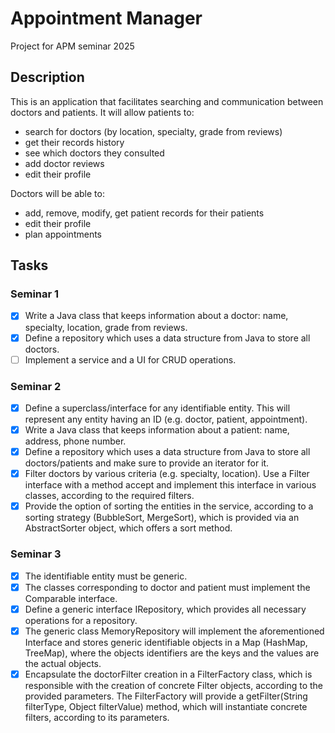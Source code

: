 # Appointment Manager

Project for APM seminar 2025

## Description

This is an application that facilitates searching and communication between doctors and patients.
It will allow patients to:

- search for doctors (by location, specialty, grade from reviews)
- get their records history
- see which doctors they consulted
- add doctor reviews
- edit their profile

Doctors will be able to:

- add, remove, modify, get patient records for their patients
- edit their profile
- plan appointments

## Tasks

### Seminar 1

- [x] Write a Java class that keeps information about a doctor: name, specialty, location, grade from
  reviews.
- [x] Define a repository which uses a data structure from Java to store all doctors.
- [ ] Implement a service and a UI for CRUD operations.

### Seminar 2

- [x] Define a superclass/interface for any identifiable entity. This will represent any entity having an
  ID (e.g. doctor, patient, appointment).
- [x] Write a Java class that keeps information about a patient: name, address, phone number.
- [x] Define a repository which uses a data structure from Java to store all doctors/patients and make
  sure to provide an iterator for it.
- [x] Filter doctors by various criteria (e.g. specialty, location). Use a Filter interface with a method
  accept and implement this interface in various classes, according to the required filters.
- [x] Provide the option of sorting the entities in the service, according to a sorting strategy
  (BubbleSort, MergeSort), which is provided via an AbstractSorter object, which offers a sort
  method.

### Seminar 3

- [x] The identifiable entity must be generic.
- [x] The classes corresponding to doctor and patient must implement the Comparable interface.
- [x] Define a generic interface IRepository, which provides all necessary operations for a repository.
- [x] The generic class MemoryRepository will implement the aforementioned Interface and stores
  generic identifiable objects in a Map (HashMap, TreeMap), where the objects identifiers are the
  keys and the values are the actual objects.
- [x] Encapsulate the doctorFilter creation in a FilterFactory class, which is responsible with the creation of
  concrete Filter objects, according to the provided parameters. The FilterFactory will provide a
  getFilter(String filterType, Object filterValue) method, which will instantiate concrete filters,
  according to its parameters.